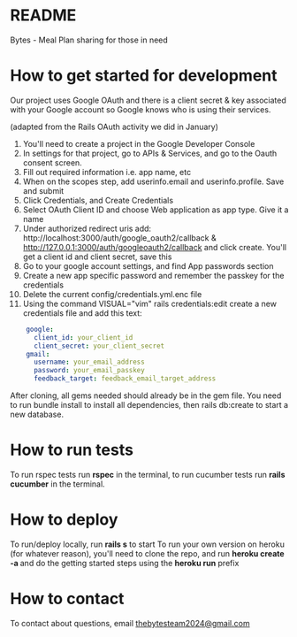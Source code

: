 # README

Bytes - Meal Plan sharing for those in need

# How to get started for development

Our project uses Google OAuth and there is a client secret & key associated with your Google account so Google knows who is using their services. 

(adapted from the Rails OAuth activity we did in January)
1. You'll need to create a project in the Google Developer Console
2. In settings for that project, go to APIs & Services, and go to the Oauth consent screen.
3. Fill out required information i.e. app name, etc
4. When on the scopes step, add userinfo.email and userinfo.profile. Save and submit
5. Click Credentials, and Create Credentials
6. Select OAuth Client ID and choose Web application as app type. Give it a name
7. Under authorized redirect uris add: http://localhost:3000/auth/google_oauth2/callback & http://127.0.0.1:3000/auth/googleoauth2/callback and click create. You'll get a client id and client secret, save this
8. Go to your google account settings, and find App passwords section 
9. Create a new app specific password and remember the passkey for the credentials
10. Delete the current config/credentials.yml.enc file 
11. Using the command VISUAL="vim" rails credentials:edit create a new credentials file and add this text:
```yaml
    google:
      client_id: your_client_id
      client_secret: your_client_secret
    gmail:
      username: your_email_address
      password: your_email_passkey
	  feedback_target: feedback_email_target_address
```



After cloning, all gems needed should already be in the gem file. You need to run bundle install to install all dependencies, then rails db:create to start a new database.

# How to run tests

To run rspec tests run **rspec** in the terminal, to run cucumber tests run **rails cucumber** in the terminal.

# How to deploy

To run/deploy locally, run **rails s** to start
To run your own version on heroku (for whatever reason), you'll need to clone the repo, and run **heroku create -a <name>** and do the getting started steps using the **heroku run** prefix

# How to contact

To contact about questions, email thebytesteam2024@gmail.com
